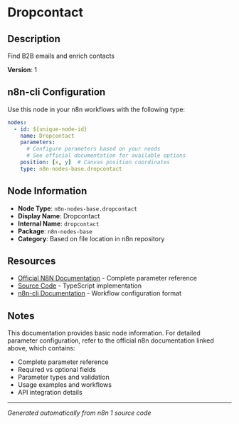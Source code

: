 # Dropcontact

## Description

Find B2B emails and enrich contacts

**Version**: 1

## n8n-cli Configuration

Use this node in your n8n workflows with the following type:

```yaml
nodes:
  - id: ${unique-node-id}
    name: Dropcontact
    parameters:
      # Configure parameters based on your needs
      # See official documentation for available options
    position: [x, y]  # Canvas position coordinates
    type: n8n-nodes-base.dropcontact
```

## Node Information

- **Node Type**: `n8n-nodes-base.dropcontact`
- **Display Name**: Dropcontact
- **Internal Name**: `dropcontact`
- **Package**: `n8n-nodes-base`
- **Category**: Based on file location in n8n repository

## Resources

- [Official N8N Documentation](https://docs.n8n.io/integrations/builtin/app-nodes/n8n-nodes-base.dropcontact/) - Complete parameter reference
- [Source Code](https://github.com/n8n-io/n8n/blob/master/packages/nodes-base/nodes/Dropcontact/Dropcontact.node.ts) - TypeScript implementation
- [n8n-cli Documentation](https://github.com/edenreich/n8n-cli) - Workflow configuration format

## Notes

This documentation provides basic node information. For detailed parameter configuration, 
refer to the official n8n documentation linked above, which contains:

- Complete parameter reference
- Required vs optional fields
- Parameter types and validation
- Usage examples and workflows
- API integration details

---
*Generated automatically from n8n 1 source code*
